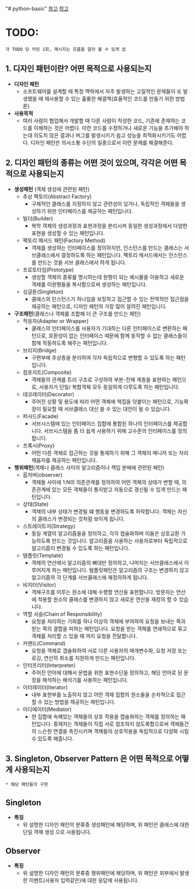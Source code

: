 "# python-basic" 
[참고](https://gmlwjd9405.github.io/2018/07/06/design-pattern.html) [참고](https://coding-factory.tistory.com/708)


# TODO:
    각 TODO 당 커밋 1회, 메시지는 흐름을 알아 볼 수 있게 끔
## 1. 디자인 패턴이란? 어떤 목적으로 사용되는지
* __디자인 패턴__
  * 소프트웨어를 설계할 때 특정 맥락에서 자주 발생하는 고질적인 문제들이 또 발생했을 때 재사용할 수 있는 훌륭한 해결책(효율적인 코드를 만들기 위한 방법론)
* __사용목적__ 
  * 여러 사람이 협업해서 개발할 때 다른 사람이 작성한 코드, 기존에 존재하는 코드를 이해하는 것은 어렵다. 이런 코드를 수정하거나 새로운 기능을 추가해야 하는데 의도치 않은 결과나 버그를 발생시키기 쉽고 성능을 최적화시키기도 어렵다. 디자인 패턴은 의사소통 수단의 일종으로서 이런 문제를 해결해준다.
## 2. 디자인 패턴의 종류는 어떤 것이 있으며, 각각은 어떤 목적으로 사용되는지 
* __생성패턴__ (객체 생성에 관련된 패턴)
  * 추상 팩토리(Abstract Factory)
    * 구체적인 클래스를 지정하지 않고 관련성이 있거나, 독립적인 객체들을 생성하기 위한 인터페이스를 제공하는 패턴입니다.
  * 빌더(Builder)
    *  복학 객체의 생성과정과 표현과정을 분리시켜 동일한 생성과정에서 다양한 표현을 생성할 수 있는 패턴입니다.
  * 팩토리 메서드 패턴(Factory Method) 
    * 객체를 생성하는 인터페이스를 정의하지만, 인스턴스를 만드는 클래스는 서브클래스에서 결정하도록 하는 패턴입니다. 팩토리 메서드에서는 인스턴스를 만드는 것을 서브 클래스에서 하게 됩니다.
  * 프로토타임(Prototype)
    * 생성할 객체의 종류를 명시하는데 원형이 되는 예시물을 이용하고 새로운 객체를 이원형들을 복사함으로써 생성하는 패턴입니다.
  * 싱글톤(Singleton)
    * 클래스의 인스턴스가 하나임을 보장하고 접근할 수 있는 전역적인 접근점을 제공하는 패턴으로, 디자인 패턴의 가장 많이 알려진 패턴입니다.
* __구조패턴__(클래스나 객체를 조합해 더 큰 구조를 만드는 패턴)
  * 적응자(Adapter or Wrapper)
    * 클래스의 인터페이스를 사용자가 기대하는 다른 인터페이스로 변환하는 패턴으로, 호환성이 없는 인터페이스 때문에 함께 동작할 수 없는 클래스들이 함께 작동하도록 해주는 패턴입니다.
  * 브리지(Bridge)
    * 구현부에 추상층을 분리하여 각자 독립적으로 변형할 수 있도록 하는 패턴입니다.
  * 컴포지트(Composite)
    * 객체들의 관계를 트리 구조로 구성하여 부분-전체 계층을 표현하는 패턴으로, 사용자가 단일/ 복합객체 모두 동일하게 다루도록 하는 패턴입니다.
  * 데코레이터(Decorator)
    * 주어진 상황 및 용도에 따라 어떤 객체에 책집을 덧붙이는 패턴으로, 기능확장이 필요할 때 서브클래스 대신 쓸 수 있는 대안이 될 수 있습니다.
  * 퍼사드(Facade)
    * 서브시스템에 있는 인터페이스 집합에 통합된 하나의 인터페이스를 제공합니다. 서브시스템을 좀 더 쉽게 사용하기 위해 고수준의 인터페이스를 정의합니다.
  * 프록시(Proxy)
    * 어떤 다른 객체로 접근하는 것을 통제하기 위해 그 객체의 매니저 또는 자리 채움자를 제공하는 패턴입니다.
* __행위패턴__(객체나 클래스 사이의 알고리즘이나 책입 분배에 관련된 패턴)
  * 옵저버(observer)
    * 객채들 사이에 1:N의 의존관계를 정의하여 어떤 객체의 상태가 변할 때, 의존관계에 있는 모든 객체들이 통지받고 자동으로 갱신될 수 있게 만드는 패턴입니다.
  * 상태(State)
    * 객채의 내부 상태가 변경될 떄 행동을 변경하도록 허락합니다. 객체는 자신의 클래스가 변경되는 것처럼 보이게 됩니다.
  * 스트레이트지(Strategy)
    * 동일 계열의 알고리즘들을 정의하고, 각각 캡슐화하며 이들은 상호교환 가능하도록 만드는 것입니다. 알고리즘을 사용하는 사용자로부터 독립적으로 알고리즘이 변경될 수 있도록 하는 패턴입니다.
  * 템플릿(Template)
    * 객체의 연산에서 알고리즘의 뼈대만 정의하고, 나머지는 서브클래스에서 이루어지게 하는 패턴입니다. 템플릿패턴은 알고리즘의 구조는 변경하지 않고 알고리즘의 각 단계를 서브클래스에 재정의하게 됩니다.
  * 비지터(Visitor)
    * 객체구조를 이루는 원소에 대해 수행할 연산을 표현합니다. 방문자는 연산에 적용할 원소의 클래스를 변경하지 않고 새로운 연산을 재정의 할 수 있습니다.
  * 역할 사슬(Chain of Responsibility)
    * 요청을 처리하는 기회를 하나 이상의 객체에 부여하여 요청을 보내는 쪽과 받는 쪽의 결합을 피하는 패턴입니다. 요청을 받는 객체를 연쇄적으로 묶고 객체를 처리할 스 있을 때 까지 요청을 전달합니다.
  * 커맨드(Command)
    * 요청을 객체로 갭슐화하여 서로 다른 사용자의 매개변수화, 요청 저장 또는 로깅, 연산의 취소를 지원하게 만드는 패턴입니다.
  * 인터프리터(Interpreter)
    * 주어진 언어에 대해서 문법을 위한 표현수단을 정의하고, 해당 언어로 된 문장을 해석하는 해석기를 사용하는 패턴입니다.
  * 이터레이터(Iterator)
    * 내부 표현부를 노출하지 않고 어떤 객체 집합의 원소들을 순차적으로 접근할 수 있는 방법을 제공하는 패턴입니다.
  * 미디에이터(Mediator)
    * 한 집합에 속해있는 객체들의 상호 작용을 캡슐화하는 객체를 정의하는 패턴입니다. 중재자는 객채들이 직접 서로 참조하지 않도록함으로써 객체들간의 느슨한 연결을 촉진시키며 객채들의 상호작용을 독립적으로 다양화 시킬 수 있도록 해줍니다.
## 3. Singleton, Observer Pattern 은 어떤 목적으로 어떻게 사용되는지
    * 해당 패턴들의 구현



## Singleton
* __특징__
  * 위 설명한 디자인 패턴의 분류중 생성패턴에 해당하며, 위 패턴은 클래스에 대한 단일 객체 생성 으로 사용됩니다.

## Observer
* __특징__
  * 위 설명한 디자인 패턴의 분류중 행위패턴에 해당하며, 위 패턴은 외부에서 발생한 이벤트(사용자 입력같은)에 대한 응답에 사용됩니다.

